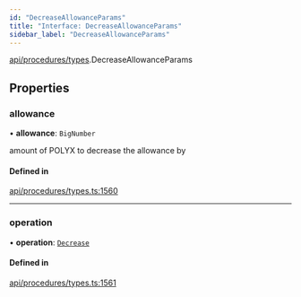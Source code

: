 ```yaml
---
id: "DecreaseAllowanceParams"
title: "Interface: DecreaseAllowanceParams"
sidebar_label: "DecreaseAllowanceParams"
---
```


[api/procedures/types](../../../../../modules/API/Procedures/Types/Types.md).DecreaseAllowanceParams

## Properties

### allowance

• **allowance**: `BigNumber`

amount of POLYX to decrease the allowance by

#### Defined in

[api/procedures/types.ts:1560](https://github.com/PolymeshAssociation/polymesh-sdk/blob/8a9e72221/src/api/procedures/types.ts#L1560)

___

### operation

• **operation**: [`Decrease`](../../../../../enums/API/Procedures/Types/AllowanceOperation/AllowanceOperation.md#decrease)

#### Defined in

[api/procedures/types.ts:1561](https://github.com/PolymeshAssociation/polymesh-sdk/blob/8a9e72221/src/api/procedures/types.ts#L1561)
